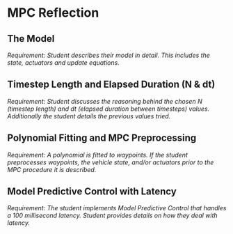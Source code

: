 # MPC Reflection

## The Model
_Requirement: Student describes their model in detail. This includes the state, actuators and update equations._

## Timestep Length and Elapsed Duration (N & dt)

_Requirement: Student discusses the reasoning behind the chosen N (timestep length) and dt (elapsed duration between timesteps) values. Additionally the student details the previous values tried._

## Polynomial Fitting and MPC Preprocessing

_Requirement: A polynomial is fitted to waypoints. If the student preprocesses waypoints, the vehicle state, and/or actuators prior to the MPC procedure it is described._

## Model Predictive Control with Latency

_Requirement: The student implements Model Predictive Control that handles a 100 millisecond latency. Student provides details on how they deal with latency._